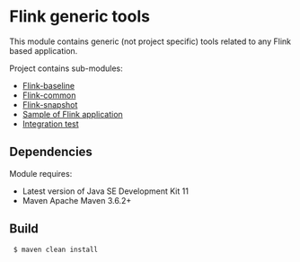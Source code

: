 # Flink generic tools
This module contains generic (not project specific) tools related to any Flink based application.

Project contains sub-modules:
- [Flink-baseline](flink-baseline/README.md)
- [Flink-common](flink-baseline/flink-common) 
- [Flink-snapshot](flink-baseline/flink-snapshot/README.md) 
- [Sample of Flink application](flink-baseline/flink-example/README.md)
- [Integration test](flink-test-example/src/test/java/com/riskfocus/flink/test/example/SmoothingIT.java)

## Dependencies
Module requires:
 - Latest version of Java SE Development Kit 11
 - Maven Apache Maven 3.6.2+

## Build
```bash
 $ maven clean install
```